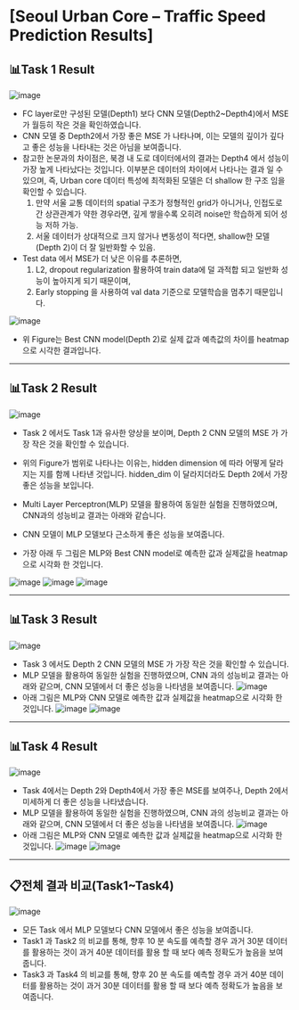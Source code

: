 # [Seoul Urban Core – Traffic Speed Prediction Results]
  ## 📊Task 1 Result 
  ![image](https://github.com/user-attachments/assets/d0dbe46b-6fd3-4cc9-9e24-a40f18efa0a3)
- FC layer로만 구성된 모델(Depth1) 보다 CNN 모델(Depth2~Depth4)에서 MSE 가 월등히 작은 것을 확인하였습니다.
- CNN 모델 중 Depth2에서 가장 좋은 MSE 가 나타나며, 이는 모델의 깊이가 깊다고 좋은 성능을 나타내는 것은 아님을 보여줍니다.
- 참고한 논문과의 차이점은, 북경 내 도로 데이터에서의 결과는 Depth4 에서 성능이 가장 높게 나타났다는 것입니다. 이부분은 데이터의 차이에서 나타나는 결과 일 수 있으며, 즉, Urban core 데이터 특성에 최적화된 모델은 더 shallow 한 구조 임을 확인할 수 있습니다. 
  1) 만약 서울 교통 데이터의 spatial 구조가 정형적인 grid가 아니거나, 인접도로 간 상관관계가 약한 경우라면, 깊게 쌓을수록 오히려 noise만 학습하게 되어 성능 저하 가능.
  2) 서울 데이터가 상대적으로 크지 않거나 변동성이 적다면, shallow한 모델(Depth 2)이 더 잘 일반화할 수 있음.
- Test data 에서 MSE가 더 낮은 이유를 추론하면,
  1) L2, dropout regularization 활용하여 train data에 덜 과적합 되고 일반화 성능이 높아지게 되기 때문이며,
  2) Early stopping 을 사용하여 val data 기준으로 모델학습을 멈추기 때문입니다.



![image](https://github.com/user-attachments/assets/6a1077f2-e701-4fcb-9099-a6716b60a1d0)
- 위 Figure는 Best CNN model(Depth 2)로 실제 값과 예측값의 차이를 heatmap으로 시각한 결과입니다.

---

  ## 📊Task 2 Result
  ![image](https://github.com/user-attachments/assets/672762be-6e76-4667-a003-6c161492e9a7)
- Task 2 에서도 Task 1과 유사한 양상을 보이며, Depth 2 CNN 모델의 MSE 가 가장 작은 것을 확인할 수 있습니다.
- 위의 Figure가 범위로 나타나는 이유는, hidden dimension 에 따라 어떻게 달라지는 지를 함께 나타낸 것입니다. hidden_dim 이 달라지더라도 Depth 2에서 가장 좋은 성능을 보입니다.

- Multi Layer Perceptron(MLP) 모델을 활용하여 동일한 실험을 진행하였으며, CNN과의 성능비교 결과는 아래와 같습니다.
- CNN 모델이 MLP 모델보다 근소하게 좋은 성능을 보여줍니다.
- 가장 아래 두 그림은 MLP와 Best CNN model로 예측한 값과 실제값을 heatmap으로 시각화 한 것입니다.
  
![image](https://github.com/user-attachments/assets/2833c73b-0bd3-40ed-a1cb-85b862612047)
![image](https://github.com/user-attachments/assets/3624d1d5-d41c-48bb-878d-1a2d2417c653)
![image](https://github.com/user-attachments/assets/c9b38019-07bd-4d0d-93c4-8182bb9a28cc)


---

  ## 📊Task 3 Result
![image](https://github.com/user-attachments/assets/f9f70817-4103-46f2-8512-be1a7577378b)
- Task 3 에서도 Depth 2 CNN 모델의 MSE 가 가장 작은 것을 확인할 수 있습니다.
- MLP 모델을 활용하여 동일한 실험을 진행하였으며, CNN 과의 성능비교 결과는 아래와 같으며, CNN 모델에서 더 좋은 성능을 나타냄을 보여줍니다.
![image](https://github.com/user-attachments/assets/a516f471-ef06-4464-b2cd-d381e0c3657b)
- 아래 그림은 MLP와 CNN 모델로 예측한 값과 실제값을 heatmap으로 시각화 한 것입니다.
![image](https://github.com/user-attachments/assets/d055a3d6-5cb9-46c6-b020-038c45680e30)
![image](https://github.com/user-attachments/assets/7d8f85d2-8523-46a2-8d5a-914902a08a83)


 ---

  ## 📊Task 4 Result
![image](https://github.com/user-attachments/assets/c186d492-e6bf-4710-81e0-d3f658ffdaf7)
- Task 4에서는 Depth 2와 Depth4에서 가장 좋은 MSE를 보여주나, Depth 2에서 미세하게 더 좋은 성능을 나타냈습니다.
- MLP 모델을 활용하여 동일한 실험을 진행하였으며, CNN 과의 성능비교 결과는 아래와 같으며, CNN 모델에서 더 좋은 성능을 나타냄을 보여줍니다.
![image](https://github.com/user-attachments/assets/12eef6d8-14fa-4dec-9b9a-b210afa6a9a8)
- 아래 그림은 MLP와 CNN 모델로 예측한 값과 실제값을 heatmap으로 시각화 한 것입니다.
![image](https://github.com/user-attachments/assets/addf893b-f28d-4b76-a8df-ef43a5e6aeab)
![image](https://github.com/user-attachments/assets/f2902b40-aae4-4a6e-b5c7-e52b35d54035)

  
--- 

## 📋전체 결과 비교(Task1~Task4)
![image](https://github.com/user-attachments/assets/fba9e4c9-1947-47c1-8b54-3fc739384052)
- 모든 Task 에서 MLP 모델보다 CNN 모델에서 좋은 성능을 보여줍니다.
- Task1 과 Task2 의 비교를 통해, 향후 10 분 속도를 예측할 경우 과거 30분 데이터를 활용하는 것이 과거 40분 데이터를 활용 할 때 보다 예측 정확도가 높음을 보여줍니다.
- Task3 과 Task4 의 비교를 통해, 향후 20 분 속도를 예측할 경우 과거 40분 데이터를 활용하는 것이 과거 30분 데이터를 활용 할 때 보다 예측 정확도가 높음을 보여줍니다.
